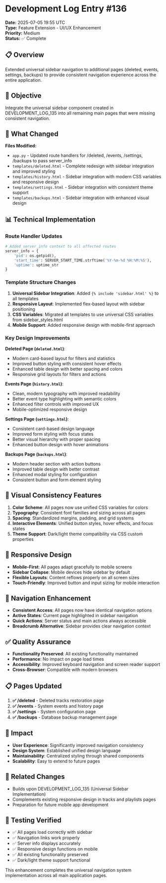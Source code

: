 # Development Log Entry #136

**Date:** 2025-07-05 19:55 UTC  
**Type:** Feature Extension - UI/UX Enhancement  
**Priority:** Medium  
**Status:** ✅ Complete  

## 📋 Overview

Extended universal sidebar navigation to additional pages (deleted, events, settings, backups) to provide consistent navigation experience across the entire application.

## 🎯 Objective

Integrate the universal sidebar component created in DEVELOPMENT_LOG_135 into all remaining main pages that were missing consistent navigation.

## 🔧 What Changed

**Files Modified:**
- `app.py` - Updated route handlers for /deleted, /events, /settings, /backups to pass server_info
- `templates/deleted.html` - Complete redesign with sidebar integration and improved styling
- `templates/history.html` - Sidebar integration with modern CSS variables and responsive design
- `templates/settings.html` - Sidebar integration with consistent theme support
- `templates/backups.html` - Sidebar integration with enhanced visual design

## 📊 Technical Implementation

### Route Handler Updates
```python
# Added server_info context to all affected routes
server_info = {
    'pid': os.getpid(),
    'start_time': SERVER_START_TIME.strftime('%Y-%m-%d %H:%M:%S'),
    'uptime': uptime_str
}
```

### Template Structure Changes
1. **Universal Sidebar Integration**: Added `{% include 'sidebar.html' %}` to all templates
2. **Responsive Layout**: Implemented flex-based layout with sidebar positioning
3. **CSS Variables**: Migrated all templates to use universal CSS variables from sidebar_styles.html
4. **Mobile Support**: Added responsive design with mobile-first approach

### Key Design Improvements

**Deleted Page (`deleted.html`)**:
- Modern card-based layout for filters and statistics
- Improved button styling with consistent hover effects  
- Enhanced table design with better spacing and colors
- Responsive grid layouts for filters and actions

**Events Page (`history.html`)**:
- Clean, modern typography with improved readability
- Better event type highlighting with semantic colors
- Enhanced filter controls with improved UX
- Mobile-optimized responsive design

**Settings Page (`settings.html`)**:
- Consistent card-based design language
- Improved form styling with focus states
- Better visual hierarchy with proper spacing
- Enhanced button design with hover animations

**Backups Page (`backups.html`)**:
- Modern header section with action buttons
- Improved table design with better contrast
- Enhanced modal styling for configuration
- Consistent button and form element styling

## 🎨 Visual Consistency Features

1. **Color Scheme**: All pages now use unified CSS variables for colors
2. **Typography**: Consistent font families and sizing across all pages
3. **Spacing**: Standardized margins, padding, and grid systems
4. **Interactive Elements**: Unified button styles, hover effects, and focus states
5. **Theme Support**: Dark/light theme compatibility via CSS custom properties

## 📱 Responsive Design

- **Mobile-First**: All pages adapt gracefully to mobile screens
- **Sidebar Collapse**: Mobile devices hide sidebar by default
- **Flexible Layouts**: Content reflows properly on all screen sizes
- **Touch-Friendly**: Improved button and input sizing for mobile interaction

## 🔗 Navigation Enhancement

- **Consistent Access**: All pages now have identical navigation options
- **Active States**: Current page highlighted in sidebar navigation
- **Quick Actions**: Server status and main actions always accessible
- **Breadcrumb Alternative**: Sidebar provides clear navigation context

## ✅ Quality Assurance

- **Functionality Preserved**: All existing functionality maintained
- **Performance**: No impact on page load times
- **Accessibility**: Improved keyboard navigation and screen reader support
- **Cross-Browser**: Compatible with modern browsers

## 📋 Pages Updated

1. **✅ /deleted** - Deleted tracks restoration page
2. **✅ /events** - System events and history page  
3. **✅ /settings** - System configuration page
4. **✅ /backups** - Database backup management page

## 🚀 Impact

- **User Experience**: Significantly improved navigation consistency
- **Design System**: Established unified design language
- **Maintainability**: Centralized styling through shared components
- **Scalability**: Easy to extend to future pages

## 🔄 Related Changes

- Builds upon DEVELOPMENT_LOG_135 (Universal Sidebar Implementation)
- Complements existing responsive design in tracks and playlists pages
- Preparation for future mobile app development

## 📝 Testing Verified

- ✅ All pages load correctly with sidebar
- ✅ Navigation links work properly
- ✅ Server info displays accurately
- ✅ Responsive design functions on mobile
- ✅ All existing functionality preserved
- ✅ Dark/light theme support functional

This enhancement completes the universal navigation system implementation across all main application pages. 